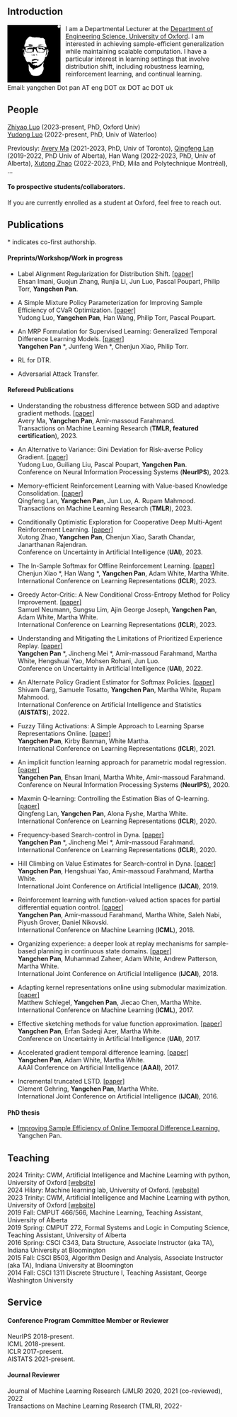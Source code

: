                                          
       
## Introduction

<img align="left" width="120" height="130" style="margin-right: 0.8em" src="images/Yangchen-website.png">

I am a Departmental Lecturer at the [Department of Engineering Science, University of Oxford](https://eng.ox.ac.uk/people/yangchen-pan/). I am interested in achieving sample-efficient generalization while maintaining scalable computation. I have a particular interest in learning settings that involve distribution shift, including robustness learning, reinforcement learning, and continual learning.

Email: yangchen Dot pan AT eng DOT ox DOT ac DOT uk
  
## People

[Zhiyao Luo](https://eng.ox.ac.uk/people/zhiyao-luo/) (2023-present, PhD, Oxford Univ)  
[Yudong Luo](http://miyunluo.com/) (2022-present, PhD, Univ of Waterloo)  

Previously: [Avery Ma](http://averyma.com/) (2021-2023, PhD, Univ of Toronto), [Qingfeng Lan](https://lancelqf.github.io/about/) (2019-2022, PhD Univ of Alberta), Han Wang (2022-2023, PhD, Univ of Alberta), [Xutong Zhao](https://tongtongx.github.io/) (2022-2023, PhD, Mila and Polytechnique Montréal), ... 

#### To prospective students/collaborators. 

If you are currently enrolled as a student at Oxford, feel free to reach out. 

## Publications

\* indicates co-first authorship.

#### Preprints/Workshop/Work in progress

- Label Alignment Regularization for Distribution Shift. [[paper]](https://arxiv.org/abs/2211.14960)  
  Ehsan Imani, Guojun Zhang, Runjia Li, Jun Luo, Pascal Poupart, Philip Torr, **Yangchen Pan**.  

- A Simple Mixture Policy Parameterization for Improving Sample Efficiency of CVaR Optimization. [[paper]](https://arxiv.org/pdf/2403.11062.pdf)  
  Yudong Luo, **Yangchen Pan**, Han Wang, Philip Torr, Pascal Poupart.

- An MRP Formulation for Supervised Learning: Generalized Temporal Difference Learning Models. [[paper]](https://arxiv.org/pdf/2404.15518.pdf)  
  **Yangchen Pan** *, Junfeng Wen *, Chenjun Xiao, Philip Torr.
  
- RL for DTR.

- Adversarial Attack Transfer.

#### Refereed Publications

- Understanding the robustness difference between SGD and adaptive gradient methods. [[paper]](https://openreview.net/pdf?id=ed8SkMdYFT)  
  Avery Ma, **Yangchen Pan**, Amir-massoud Farahmand.  
  Transactions on Machine Learning Research (**TMLR, featured certification**), 2023. 

- An Alternative to Variance: Gini Deviation for Risk-averse Policy Gradient. [[paper]](https://arxiv.org/pdf/2307.08873.pdf)  
  Yudong Luo, Guiliang Liu, Pascal Poupart, **Yangchen Pan**.  
  Conference on Neural Information Processing Systems (**NeurIPS**), 2023.
     
- Memory-efficient Reinforcement Learning with Value-based Knowledge Consolidation. [[paper]](https://arxiv.org/abs/2205.10868)  
  Qingfeng Lan, **Yangchen Pan**, Jun Luo, A. Rupam Mahmood.  
  Transactions on Machine Learning Research (**TMLR**), 2023. 
  
- Conditionally Optimistic Exploration for Cooperative Deep Multi-Agent Reinforcement Learning. [[paper]](https://arxiv.org/abs/2303.09032)  
  Xutong Zhao, **Yangchen Pan**, Chenjun Xiao, Sarath Chandar, Janarthanan Rajendran.   
  Conference on Uncertainty in Artificial Intelligence (**UAI**), 2023. 
   
- The In-Sample Softmax for Offline Reinforcement Learning. [[paper]](https://openreview.net/forum?id=u-RuvyDYqCM)  
  Chenjun Xiao *, Han Wang *, **Yangchen Pan**, Adam White, Martha White.  
  International Conference on Learning Representations (**ICLR**), 2023.
   
- Greedy Actor-Critic: A New Conditional Cross-Entropy Method for Policy Improvement. [[paper]](https://openreview.net/forum?id=eSQh8rG8Oa)   
  Samuel Neumann, Sungsu Lim, Ajin George Joseph, **Yangchen Pan**, Adam White, Martha White.  
  International Conference on Learning Representations (**ICLR**), 2023.
   
- Understanding and Mitigating the Limitations of Prioritized Experience Replay. [[paper]](https://openreview.net/pdf?id=HBlNGvIicg9)  
   **Yangchen Pan** *, Jincheng Mei *, Amir-massoud Farahmand, Martha White, Hengshuai Yao, Mohsen Rohani, Jun Luo.   
  Conference on Uncertainty in Artificial Intelligence (**UAI**), 2022.
   
- An Alternate Policy Gradient Estimator for Softmax Policies. [[paper]](https://arxiv.org/pdf/2112.11622.pdf)  
  Shivam Garg, Samuele Tosatto, **Yangchen Pan**, Martha White, Rupam Mahmood.  
  International Conference on Artificial Intelligence and Statistics (**AISTATS**), 2022.

- Fuzzy Tiling Activations: A Simple Approach to Learning Sparse Representations Online. [[paper]](https://openreview.net/forum?id=zElset1Klrp)  
  **Yangchen Pan**, Kirby Banman, White Martha.  
  International Conference on Learning Representations (**ICLR**), 2021.

- An implicit function learning approach for parametric modal regression. [[paper]](https://arxiv.org/abs/2002.06195)  
  **Yangchen Pan**, Ehsan Imani, Martha White, Amir-massoud Farahmand.  
  Conference on Neural Information Processing Systems (**NeurIPS**), 2020.

- Maxmin Q-learning: Controlling the Estimation Bias of Q-learning. [[paper]](https://openreview.net/forum?id=Bkg0u3Etwr)  
  Qingfeng Lan, **Yangchen Pan**, Alona Fyshe, Martha White.  
  International Conference on Learning Representations (**ICLR**), 2020.

- Frequency-based Search-control in Dyna. [[paper]](https://openreview.net/forum?id=B1gskyStwr)  
  **Yangchen Pan** *, Jincheng Mei *, Amir-massoud Farahmand.  
  International Conference on Learning Representations (**ICLR**), 2020.

- Hill Climbing on Value Estimates for Search-control in Dyna. [[paper]](https://arxiv.org/abs/1906.07791)  
  **Yangchen Pan**, Hengshuai Yao, Amir-massoud Farahmand, Martha White.  
  International Joint Conference on Artificial Intelligence (**IJCAI**), 2019.

- Reinforcement learning with function-valued action spaces for partial differential equation control. [[paper]](https://arxiv.org/abs/1806.06931)  
  **Yangchen Pan**, Amir-massoud Farahmand, Martha White, Saleh Nabi, Piyush Grover, Daniel Nikovski.  
  International Conference on Machine Learning (**ICML**), 2018.

- Organizing experience: a deeper look at replay mechanisms for sample-based planning in continuous state domains. [[paper]](https://arxiv.org/abs/1806.04624)  
  **Yangchen Pan**, Muhammad Zaheer, Adam White, Andrew Patterson, Martha White.  
  International Joint Conference on Artificial Intelligence (**IJCAI**), 2018.

- Adapting kernel representations online using submodular maximization. [[paper]](http://proceedings.mlr.press/v70/schlegel17a.html)  
  Matthew Schlegel, **Yangchen Pan**, Jiecao Chen, Martha White.  
  International Conference on Machine Learning (**ICML**), 2017.

- Effective sketching methods for value function approximation. [[paper]](https://arxiv.org/abs/1708.01298)  
  **Yangchen Pan**, Erfan Sadeqi Azer, Martha White.  
  Conference on Uncertainty in Artificial Intelligence (**UAI**), 2017.

- Accelerated gradient temporal difference learning. [[paper]](https://arxiv.org/abs/1611.09328)  
  **Yangchen Pan**, Adam White, Martha White.  
  AAAI Conference on Artificial Intelligence (**AAAI**), 2017.

- Incremental truncated LSTD. [[paper]](https://arxiv.org/abs/1511.08495)  
  Clement Gehring, **Yangchen Pan**, Martha White.  
  International Joint Conference on Artificial Intelligence (**IJCAI**), 2016.

#### PhD thesis

- [Improving Sample Efficiency of Online Temporal Difference Learning.](https://era.library.ualberta.ca/items/11f33d25-086e-493c-bdae-b0e364fd786a) Yangchen Pan.

## Teaching

2024 Trinity: CWM, Artificial Intelligence and Machine Learning with python, University of Oxford [[website]](https://yannickycpan.github.io/oxford-engs-AIML-cwm/)  
2024 Hilary: Machine learning lab, University of Oxford. [[website]]()  
2023 Trinity: CWM, Artificial Intelligence and Machine Learning with python, University of Oxford [[website]](https://yannickycpan.github.io/oxford-engs-AIML-cwm/)  
2019 Fall: CMPUT 466/566, Machine Learning, Teaching Assistant, University of Alberta  
2019 Spring: CMPUT 272, Formal Systems and Logic in Computing Science, Teaching Assistant, University of Alberta  
2016 Spring: CSCI C343, Data Structure, Associate Instructor (aka TA), Indiana University at Bloomington  
2015 Fall: CSCI B503, Algorithm Design and Analysis, Associate Instructor (aka TA), Indiana University at Bloomington  
2014 Fall: CSCI 1311 Discrete Structure I, Teaching Assistant, George Washington University

## Service

#### Conference Program Committee Member or Reviewer

NeurIPS 2018-present.  
ICML 2018-present.  
ICLR 2017-present.  
AISTATS 2021-present.  

#### Journal Reviewer

Journal of Machine Learning Research (JMLR) 2020, 2021 (co-reviewed), 2022  
Transactions on Machine Learning Research (TMLR), 2022-
